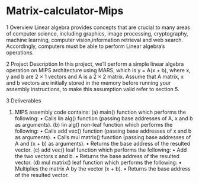 # Matrix-calculator-Mips



1 Overview
Linear algebra provides concepts that are crucial to many areas of computer science, including graphics,
image processing, cryptography, machine learning, computer vision,information retrieval and web search.
Accordingly, computers must be able to perform Linear algebra’s operations.

2 Project Description
In this project, we’ll perform a simple linear algebra operation on MIPS architecture using MARS, which is
y = A(x + b), where x, y and b are 2 × 1 vectors and A is a 2 × 2 matrix.
Assume that A matrix, x and b vectors are initially stored in the memory before running your assembly
instructions, to make this assumption valid refer to section 5.

3 Deliverables
1. MIPS assembly code contains:
(a) main() function which performs the following:
• Calls lin alg() function (passing base addresses of A, x and b as arguments).
(b) lin alg() non-leaf function which performs the following:
• Calls add vec() function (passing base addresses of x and b as arguments).
• Calls mul matrix() function (passing base addresses of A and (x + b) as arguments).
• Returns the base address of the resulted vector.
(c) add vec() leaf function which performs the following:
• Add the two vectors x and b.
• Returns the base address of the resulted vector.
(d) mul matrix() leaf function which performs the following:
• Multiplies the matrix A by the vector (x + b).
• Returns the base address of the resulted vector.





